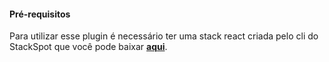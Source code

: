 
#### **Pré-requisitos**
Para utilizar esse plugin é necessário ter uma stack react criada pelo cli do StackSpot que você pode baixar [**aqui**](https://stackspot.com.br/).